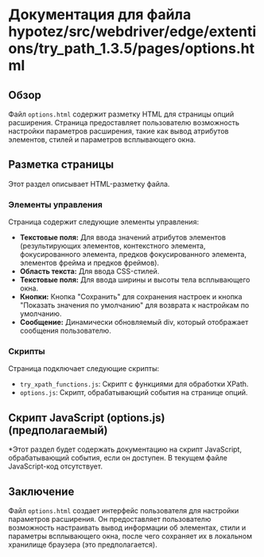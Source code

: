 # Документация для файла hypotez/src/webdriver/edge/extentions/try_path_1.3.5/pages/options.html

## Обзор

Файл `options.html` содержит разметку HTML для страницы опций расширения.  Страница предоставляет пользователю возможность настройки параметров расширения, такие как вывод атрибутов элементов, стилей и параметров всплывающего окна.


## Разметка страницы

Этот раздел описывает HTML-разметку файла.

### Элементы управления

Страница содержит следующие элементы управления:

- **Текстовые поля:** Для ввода значений атрибутов элементов (результирующих элементов, контекстного элемента, фокусированного элемента, предков фокусированного элемента, элементов фрейма и предков фреймов).
- **Область текста:** Для ввода CSS-стилей.
- **Текстовые поля:** Для ввода ширины и высоты тела всплывающего окна.
- **Кнопки:** Кнопка "Сохранить" для сохранения настроек и кнопка "Показать значения по умолчанию" для возврата к настройкам по умолчанию.
- **Сообщение:** Динамически обновляемый div, который отображает сообщения пользователю.


### Скрипты

Страница подключает следующие скрипты:

- `try_xpath_functions.js`: Скрипт с функциями для обработки XPath.
- `options.js`: Скрипт, обрабатывающий события на странице опций.


## Скрипт JavaScript (options.js) (предполагаемый)

*Этот раздел будет содержать документацию на скрипт JavaScript, обрабатывающий события, если он доступен. В текущем файле JavaScript-код отсутствует.


## Заключение

Файл `options.html` создает интерфейс пользователя для настройки параметров расширения.  Он предоставляет пользователю возможность настраивать вывод информации об элементах, стили и параметры всплывающего окна, после чего сохраняет их в локальном хранилище браузера (это предполагается).